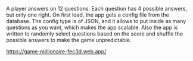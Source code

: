 A player answers on 12 questions. Each question has 4 possible answers, but only one right. On first load, the app gets a config file from the database. The config type is of JSON, and it allows to put inside as many questions as you want, which makes the app scalable. Also the app is written to randomly select questions based on the score and shuffle the possible answers to make the game unpredictable.

https://game-millionaire-fec3d.web.app/
